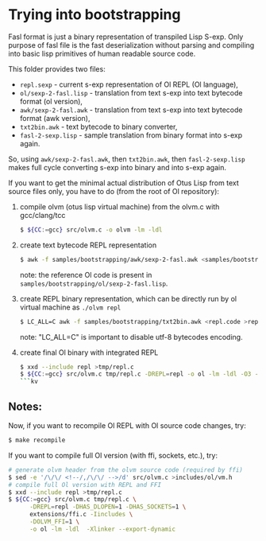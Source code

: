 Trying into bootstrapping
=========================

Fasl format is just a binary representation of transpiled Lisp S-exp.
Only purpose of fasl file is the fast deserialization without parsing and compiling into basic lisp primitives of human readable source code.

This folder provides two files:
* `repl.sexp` - current s-exp representation of Ol REPL (Ol language),
* `ol/sexp-2-fasl.lisp` - translation from text s-exp into text bytecode format (ol version),
* `awk/sexp-2-fasl.awk` - translation from text s-exp into text bytecode format (awk version),
* `txt2bin.awk` - text bytecode to binary converter,
* `fasl-2-sexp.lisp` - sample translation from binary format into s-exp again.

So, using `awk/sexp-2-fasl.awk`, then `txt2bin.awk`, then `fasl-2-sexp.lisp` makes full cycle converting s-exp into binary and into s-exp again.

If you want to get the minimal actual distribution of Otus Lisp from text source files only, you have to do (from the root of Ol repository):

1. compile olvm (otus lisp virtual machine) from the olvm.c with gcc/clang/tcc
   ```bash
   $ ${CC:=gcc} src/olvm.c -o olvm -lm -ldl
   ```

1. create text bytecode REPL representation
   ```bash
   $ awk -f samples/bootstrapping/awk/sexp-2-fasl.awk <samples/bootstrapping/repl.sexp >repl.code
   ```
   note: the reference Ol code is present in `samples/bootstrapping/ol/sexp-2-fasl.lisp`.

1. create REPL binary representation, which can be directly run by ol virtual machine as `./olvm repl`
   ```bash
   $ LC_ALL=C awk -f samples/bootstrapping/txt2bin.awk <repl.code >repl
   ```
   note: "LC_ALL=C" is important to disable utf-8 bytecodes encoding.

1. create final Ol binary with integrated REPL
   ```bash
   $ xxd --include repl >tmp/repl.c
   $ ${CC:=gcc} src/olvm.c tmp/repl.c -DREPL=repl -o ol -lm -ldl -O3 -g0
   ```kv

Notes:
------

Now, if you want to recompile Ol REPL with Ol source code changes, try:
```bash
$ make recompile
```

If you want to compile full Ol version (with ffi, sockets, etc.), try:
```bash
# generate olvm header from the olvm source code (required by ffi)
$ sed -e '/\/\/ <!--/,/\/\/ -->/d' src/olvm.c >includes/ol/vm.h
# compile full Ol version with REPL and FFI
$ xxd --include repl >tmp/repl.c
$ ${CC:=gcc} src/olvm.c tmp/repl.c \
      -DREPL=repl -DHAS_DLOPEN=1 -DHAS_SOCKETS=1 \
      extensions/ffi.c -Iincludes \
      -DOLVM_FFI=1 \
      -o ol -lm -ldl  -Xlinker --export-dynamic
```
